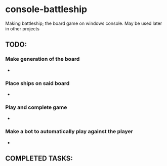 # console-battleship
Making battleship; the board game on windows console. May be used later in other projects

## TODO: 
### Make generation of the board
- 

### Place ships on said board
-

### Play and complete game
-

### Make a bot to automatically play against the player
-


## COMPLETED TASKS:
